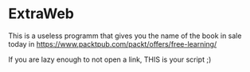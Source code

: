 # ExtraWeb

This is a useless programm that gives you the name of the book in sale today in https://www.packtpub.com/packt/offers/free-learning/

If you are lazy enough to not open a link, THIS is your script ;)
